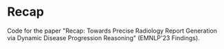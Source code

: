 # Recap
Code for the paper "Recap: Towards Precise Radiology Report Generation via Dynamic Disease Progression Reasoning" (EMNLP'23 Findings).
